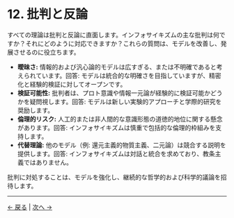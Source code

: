 # 12. 批判と反論

すべての理論は批判と反論に直面します。インフォサイキズムの主な批判は何ですか？それにどのように対応できますか？これらの質問は、モデルを改善し、発展させるのに役立ちます。

- **曖昧さ:** 情報的および汎心論的モデルは広すぎる、または不明確であると考えられています。回答: モデルは統合的な明確さを目指していますが、精密化と経験的検証に対してオープンです。
- **検証可能性:** 批判者は、プロト意識や情報一元論が経験的に検証可能かどうかを疑問視します。回答: モデルは新しい実験的アプローチと学際的研究を奨励します。
- **倫理的リスク:** 人工的または非人間的な意識形態の道徳的地位に関する懸念があります。回答: インフォサイキズムは慎重で包括的な倫理的枠組みを支持します。
- **代替理論:** 他のモデル（例: 還元主義的物質主義、二元論）は競合する説明を提供します。回答: インフォサイキズムは対話と統合を求めており、教条主義ではありません。

批判に対処することは、モデルを強化し、継続的な哲学的および科学的議論を招待します。

---
<div class="navigation-links">
<a href="11_ケーススタディ.md" class="nav-link prev-link">← 戻る</a> | <a href="13_方法論と認識論.md" class="nav-link next-link">次へ →</a>
</div>

